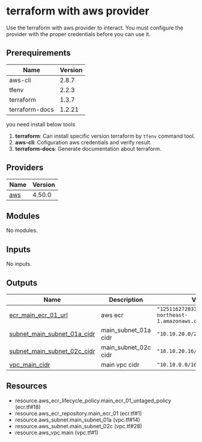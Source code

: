 <!-- BEGIN_TF_DOCS -->
# terraform with aws provider
Use the terraform with aws provider to interact. You must configure the provider with the proper credentials before you can use it.
## Prerequirements
|Name|Version|
|---|---|
|aws-cli|2.8.7|
|tfenv|2.2.3|
|terraform|1.3.7|
|terraform-docs|1.2.21|

you need install below tools
1. **terraform**: Can install specific version terraform by `tfenv` command tool.
2. **aws-cli**: Cofiguration aws credentials and verify result.
3. **terraform-docs**: Generate documentation about terraform.
## Providers

| Name | Version |
|------|---------|
| <a name="provider_aws"></a> [aws](#provider\_aws) | 4.50.0 |
## Modules

No modules.
## Inputs

No inputs.
## Outputs

| Name | Description | Value | Sensitive |
|------|-------------|-------|:---------:|
| <a name="output_ecr_main_ecr_01_url"></a> [ecr\_main\_ecr\_01\_url](#output\_ecr\_main\_ecr\_01\_url) | aws ecr | `"125116272033.dkr.ecr.ap-northeast-1.amazonaws.com/main_ecr_01"` | no |
| <a name="output_subnet_main_subnet_01a_cidr"></a> [subnet\_main\_subnet\_01a\_cidr](#output\_subnet\_main\_subnet\_01a\_cidr) | main\_subnet\_01a cidr | `"10.10.20.0/28"` | no |
| <a name="output_subnet_main_subnet_02c_cidr"></a> [subnet\_main\_subnet\_02c\_cidr](#output\_subnet\_main\_subnet\_02c\_cidr) | main\_subnet\_02c cidr | `"10.10.20.16/28"` | no |
| <a name="output_vpc_main_cidr"></a> [vpc\_main\_cidr](#output\_vpc\_main\_cidr) | main vpc cidr | `"10.10.0.0/16"` | no |
## Resources

- resource.aws_ecr_lifecycle_policy.main_ecr_01_untaged_policy (ecr.tf#18)
- resource.aws_ecr_repository.main_ecr_01 (ecr.tf#1)
- resource.aws_subnet.main_subnet_01a (vpc.tf#14)
- resource.aws_subnet.main_subnet_02c (vpc.tf#28)
- resource.aws_vpc.main (vpc.tf#1)
<!-- END_TF_DOCS -->